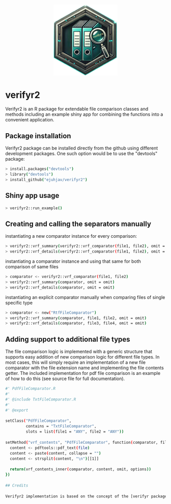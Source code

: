 
<div align="center">
  <img src="./assets/verifyr2.png" alt="Project Logo" width="200">
</div>

# verifyr2

Verifyr2 is an R package for extendable file comparison classes and methods including an
example shiny app for combining the functions into a convenient application.

## Package installation ##

Verifyr2 package can be installed directly from the github using different development packages. One
such option would be to use the "devtools" package:

``` bash
> install.packages("devtools")
> library("devtools")
> install_github("ejuhjav/verifyr2")
```

## Shiny app usage ##

``` bash
> verifyr2::run_example()
```

## Creating and calling the separators manually

instantiating a new comparator instance for every comparison:

``` bash
> verifyr2::vrf_summary(verifyr2::vrf_comparator(file1, file2), omit = omit}
> verifyr2::vrf_details(verifyr2::vrf_comparator(file1, file2), omit = omit)
```

instantiating a comparator instance and using that same for both comparison of same files

``` bash
> comparator <- verifyr2::vrf_comparator(file1, file2)
> verifyr2::vrf_summary(comparator, omit = omit)
> verifyr2::vrf_details(comparator, omit = omit)
```

instantiating an explicit comparator manually when comparing files of single specific type

``` bash
> comparator <- new("RtfFileComparator")
> verifyr2::vrf_summary(comparator, file1, file2, omit = omit)
> verifyr2::vrf_details(comparator, file3, file4, omit = omit)
```

## Adding support to additional file types

The file comparison logic is implemented with a generic structure that supports easy addition of
new comparison logic for different file types. In most cases, this will simply require an implementation
of a new file comparator with the file extension name and implementing the file contents getter. The included
implementation for pdf file comparison is an example of how to do this (see source file for full documentation).

``` bash
#' PdfFileComparator.R
#'
#' @include TxtFileComparator.R
#'
#' @export

setClass("PdfFileComparator",
         contains = "TxtFileComparator",
         slots = list(file1 = "ANY", file2 = "ANY"))

setMethod("vrf_contents", "PdfFileComparator", function(comparator, file, omit, options) {
  content <- pdftools::pdf_text(file)
  content <- paste(content, collapse = "")
  content <- strsplit(content, "\n")[[1]]

  return(vrf_contents_inner(comparator, content, omit, options))
})

## Credits

Verifyr2 implementation is based on the concept of the [verifyr package](https://github.com/novartis/verifyr).

